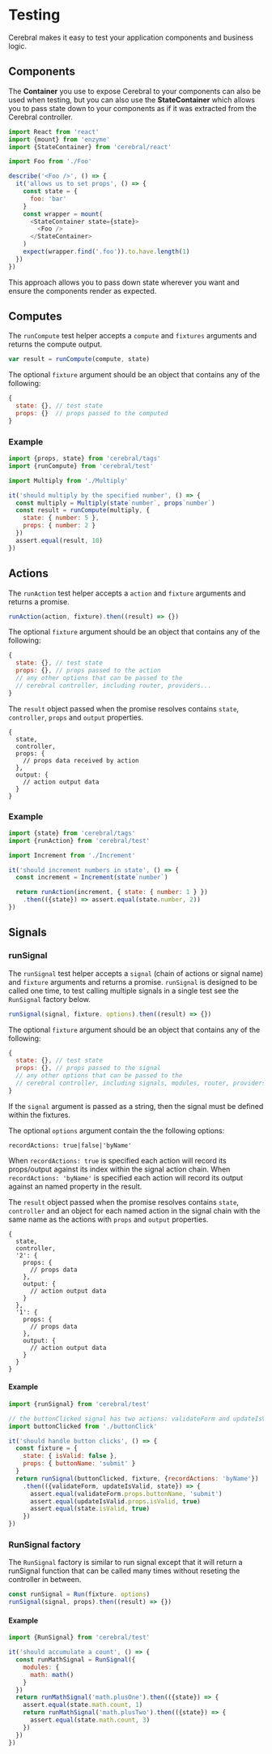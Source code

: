 # Testing

Cerebral makes it easy to test your application components and business logic.

## Components
The **Container** you use to expose Cerebral to your components can also be used when testing, but you can also use the **StateContainer** which allows you to pass state down to your components as if it was extracted from the Cerebral controller.

```js
import React from 'react'
import {mount} from 'enzyme'
import {StateContainer} from 'cerebral/react'

import Foo from './Foo'

describe('<Foo />', () => {
  it('allows us to set props', () => {
    const state = {
      foo: 'bar'
    }
    const wrapper = mount(
      <StateContainer state={state}>
        <Foo />
      </StateContainer>
    )
    expect(wrapper.find('.foo')).to.have.length(1)
  })
})
```

This approach allows you to pass down state wherever you want and ensure the components render as expected.

## Computes

The `runCompute` test helper accepts a `compute` and `fixtures` arguments and returns the compute output.

```js
var result = runCompute(compute, state)
```

The optional `fixture` argument should be an object that contains any of the following:

```js
{
  state: {}, // test state
  props: {}  // props passed to the computed
}
```

### Example

```js
import {props, state} from 'cerebral/tags'
import {runCompute} from 'cerebral/test'

import Multiply from './Multiply'

it('should multiply by the specified number', () => {
  const multiply = Multiply(state`number`, props`number`)
  const result = runCompute(multiply, {
    state: { number: 5 },
    props: { number: 2 }
  })
  assert.equal(result, 10)
})
```

## Actions

The `runAction` test helper accepts a `action` and `fixture` arguments and returns a promise.

```js
runAction(action, fixture).then((result) => {})
```

The optional `fixture` argument should be an object that contains any of the following:

```js
{
  state: {}, // test state
  props: {}, // props passed to the action
  // any other options that can be passed to the
  // cerebral controller, including router, providers...
}
```

The `result` object passed when the promise resolves contains `state`, `controller`, `props` and `output` properties.

```
{
  state,
  controller,
  props: {
    // props data received by action
  },
  output: {
    // action output data
  }
}
```

### Example

```js
import {state} from 'cerebral/tags'
import {runAction} from 'cerebral/test'

import Increment from './Increment'

it('should increment numbers in state', () => {
  const increment = Increment(state`number`)

  return runAction(increment, { state: { number: 1 } })
    .then(({state}) => assert.equal(state.number, 2))
})
```

## Signals

### runSignal

The `runSignal` test helper accepts a `signal` (chain of actions or signal name) and `fixture` arguments and returns a promise. `runSignal` is designed to be called one time, to test calling multiple signals in a single test see the `RunSignal` factory below.

```js
runSignal(signal, fixture. options).then((result) => {})
```

The optional `fixture` argument should be an object that contains any of the following:

```js
{
  state: {}, // test state
  props: {}, // props passed to the signal
  // any other options that can be passed to the
  // cerebral controller, including signals, modules, router, providers...
}
```

If the `signal` argument is passed as a string, then the signal must be defined within the fixtures.

The optional `options` argument contain the the following options:

`recordActions: true|false|'byName'`

When `recordActions: true` is specified each action will record its props/output against its index within the signal action chain. When `recordActions: 'byName'` is specified each action will record its output against an named property in the result.

The `result` object passed when the promise resolves contains `state`, `controller` and an object for each named action in the signal chain with the same name as the actions with `props` and `output` properties.

```
{
  state,
  controller,
  '2': {
    props: {
      // props data
    },
    output: {
      // action output data
    }
  },
  '1': {
    props: {
      // props data
    },
    output: {
      // action output data
    }
  }
}
```

#### Example

```js
import {runSignal} from 'cerebral/test'

// the buttonClicked signal has two actions: validateForm and updateIsValid
import buttonClicked from './buttonClick'

it('should handle button clicks', () => {
  const fixture = {
    state: { isValid: false },
    props: { buttonName: 'submit' }
  }
  return runSignal(buttonClicked, fixture, {recordActions: 'byName'})
    .then(({validateForm, updateIsValid, state}) => {
      assert.equal(validateForm.props.buttonName, 'submit')
      assert.equal(updateIsValid.props.isValid, true)
      assert.equal(state.isValid, true)
    })
})
```

### RunSignal factory

The `RunSignal` factory is similar to run signal except that it will return a runSignal function that can be called many times without reseting the controller in between.

```js
const runSignal = Run(fixture. options)
runSignal(signal, props).then((result) => {})
```

#### Example

```js
import {RunSignal} from 'cerebral/test'

it('should accumulate a count', () => {
  const runMathSignal = RunSignal({
    modules: {
      math: math()
    }
  })
  return runMathSignal('math.plusOne').then(({state}) => {
    assert.equal(state.math.count, 1)
    return runMathSignal('math.plusTwo').then(({state}) => {
      assert.equal(state.math.count, 3)
    })
  })
})
```
